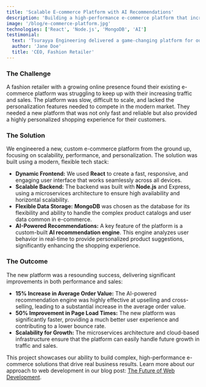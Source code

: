 ```yaml
---
title: 'Scalable E-commerce Platform with AI Recommendations'
description: 'Building a high-performance e-commerce platform that increased average order value by 15% through AI-powered personalization.'
image: '/blog/e-commerce-platform.jpg'
technologies: ['React', 'Node.js', 'MongoDB', 'AI']
testimonial:
  text: 'Tsurayya Engineering delivered a game-changing platform for our business. The AI recommendations have been a huge success, and the new site is incredibly fast and reliable.'
  author: 'Jane Doe'
  title: 'CEO, Fashion Retailer'
---
```


### The Challenge

A fashion retailer with a growing online presence found their existing e-commerce platform was struggling to keep up with their increasing traffic and sales. The platform was slow, difficult to scale, and lacked the personalization features needed to compete in the modern market. They needed a new platform that was not only fast and reliable but also provided a highly personalized shopping experience for their customers.

### The Solution

We engineered a new, custom e-commerce platform from the ground up, focusing on scalability, performance, and personalization. The solution was built using a modern, flexible tech stack:

-   **Dynamic Frontend:** We used **React** to create a fast, responsive, and engaging user interface that works seamlessly across all devices.
-   **Scalable Backend:** The backend was built with **Node.js** and Express, using a microservices architecture to ensure high availability and horizontal scalability.
-   **Flexible Data Storage:** **MongoDB** was chosen as the database for its flexibility and ability to handle the complex product catalogs and user data common in e-commerce.
-   **AI-Powered Recommendations:** A key feature of the platform is a custom-built **AI recommendation engine**. This engine analyzes user behavior in real-time to provide personalized product suggestions, significantly enhancing the shopping experience.

### The Outcome

The new platform was a resounding success, delivering significant improvements in both performance and sales:

-   **15% Increase in Average Order Value:** The AI-powered recommendation engine was highly effective at upselling and cross-selling, leading to a substantial increase in the average order value.
-   **50% Improvement in Page Load Times:** The new platform was significantly faster, providing a much better user experience and contributing to a lower bounce rate.
-   **Scalability for Growth:** The microservices architecture and cloud-based infrastructure ensure that the platform can easily handle future growth in traffic and sales.

This project showcases our ability to build complex, high-performance e-commerce solutions that drive real business results. Learn more about our approach to web development in our blog post: [The Future of Web Development](/blog/the-future-of-web-development).
